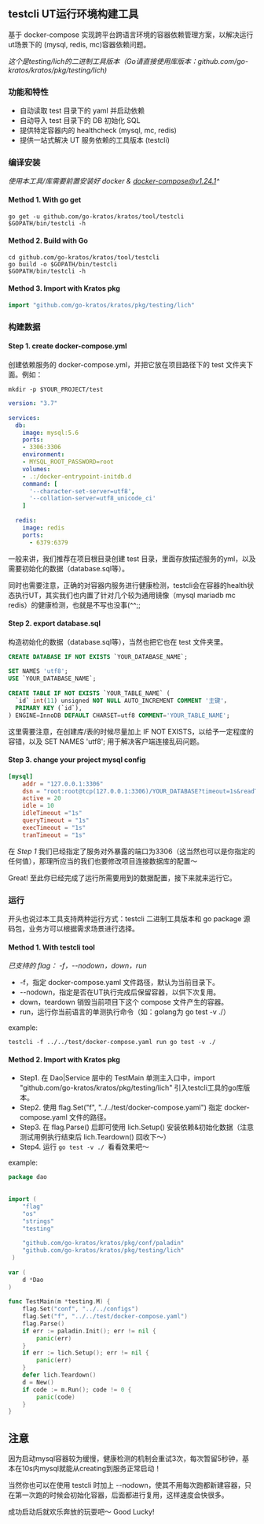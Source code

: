 ## testcli UT运行环境构建工具
基于 docker-compose 实现跨平台跨语言环境的容器依赖管理方案，以解决运行ut场景下的 (mysql, redis, mc)容器依赖问题。

*这个是testing/lich的二进制工具版本（Go请直接使用库版本：github.com/go-kratos/kratos/pkg/testing/lich)*

### 功能和特性
- 自动读取 test 目录下的 yaml 并启动依赖
- 自动导入 test 目录下的 DB 初始化 SQL
- 提供特定容器内的 healthcheck (mysql, mc, redis)
- 提供一站式解决 UT 服务依赖的工具版本 (testcli)

### 编译安装
*使用本工具/库需要前置安装好 docker & docker-compose@v1.24.1^*

#### Method 1. With go get
```shell
go get -u github.com/go-kratos/kratos/tool/testcli
$GOPATH/bin/testcli -h
```
#### Method 2. Build with Go
```shell
cd github.com/go-kratos/kratos/tool/testcli
go build -o $GOPATH/bin/testcli
$GOPATH/bin/testcli -h
```
#### Method 3. Import with Kratos pkg
```Go
import "github.com/go-kratos/kratos/pkg/testing/lich"
```

### 构建数据
#### Step 1. create docker-compose.yml
创建依赖服务的 docker-compose.yml，并把它放在项目路径下的 test 文件夹下面。例如：
```shell
mkdir -p $YOUR_PROJECT/test
```
```yaml
version: "3.7"
 
services:
  db:
    image: mysql:5.6
    ports:
    - 3306:3306
    environment:
    - MYSQL_ROOT_PASSWORD=root
    volumes:
    - .:/docker-entrypoint-initdb.d
    command: [
      '--character-set-server=utf8',
      '--collation-server=utf8_unicode_ci'
    ]
 
  redis:
    image: redis
    ports:
      - 6379:6379
```
一般来讲，我们推荐在项目根目录创建 test 目录，里面存放描述服务的yml，以及需要初始化的数据（database.sql等）。

同时也需要注意，正确的对容器内服务进行健康检测，testcli会在容器的health状态执行UT，其实我们也内置了针对几个较为通用镜像（mysql mariadb mc redis）的健康检测，也就是不写也没事(^^;;

#### Step 2. export database.sql
构造初始化的数据（database.sql等），当然也把它也在 test 文件夹里。
```sql
CREATE DATABASE IF NOT EXISTS `YOUR_DATABASE_NAME`;
 
SET NAMES 'utf8';
USE `YOUR_DATABASE_NAME`;
 
CREATE TABLE IF NOT EXISTS `YOUR_TABLE_NAME` (
  `id` int(11) unsigned NOT NULL AUTO_INCREMENT COMMENT '主键'，
  PRIMARY KEY (`id`),
) ENGINE=InnoDB DEFAULT CHARSET=utf8 COMMENT='YOUR_TABLE_NAME';
```
这里需要注意，在创建库/表的时候尽量加上 IF NOT EXISTS，以给予一定程度的容错，以及 SET NAMES 'utf8'; 用于解决客户端连接乱码问题。

#### Step 3. change your project mysql config
```toml
[mysql]
    addr = "127.0.0.1:3306"
    dsn = "root:root@tcp(127.0.0.1:3306)/YOUR_DATABASE?timeout=1s&readTimeout=1s&writeTimeout=1s&parseTime=true&loc=Local&charset=utf8mb4,utf8"
    active = 20
    idle = 10
    idleTimeout ="1s"
    queryTimeout = "1s"
    execTimeout = "1s"
    tranTimeout = "1s"
```
在 *Step 1* 我们已经指定了服务对外暴露的端口为3306（这当然也可以是你指定的任何值），那理所应当的我们也要修改项目连接数据库的配置～

Great! 至此你已经完成了运行所需要用到的数据配置，接下来就来运行它。

### 运行
开头也说过本工具支持两种运行方式：testcli 二进制工具版本和 go package 源码包，业务方可以根据需求场景进行选择。
#### Method 1. With testcli tool
*已支持的 flag： -f，--nodown，down，run*
- -f，指定 docker-compose.yaml 文件路径，默认为当前目录下。
- --nodown，指定是否在UT执行完成后保留容器，以供下次复用。
- down，teardown 销毁当前项目下这个 compose 文件产生的容器。
- run，运行你当前语言的单测执行命令（如：golang为 go test -v ./） 

example:
```shell
testcli -f ../../test/docker-compose.yaml run go test -v ./
```
#### Method 2. Import with Kratos pkg
- Step1. 在 Dao|Service 层中的 TestMain 单测主入口中，import  "github.com/go-kratos/kratos/pkg/testing/lich" 引入testcli工具的go库版本。
- Step2. 使用  flag.Set("f", "../../test/docker-compose.yaml") 指定 docker-compose.yaml 文件的路径。
- Step3. 在 flag.Parse() 后即可使用 lich.Setup() 安装依赖&初始化数据（注意测试用例执行结束后 lich.Teardown() 回收下～）
- Step4. 运行 `go test -v ./ `看看效果吧～

example:
```Go
package dao
 
 
import (
    "flag"
    "os"
    "strings"
    "testing"
 
    "github.com/go-kratos/kratos/pkg/conf/paladin"
    "github.com/go-kratos/kratos/pkg/testing/lich"
 )
 
var (
    d *Dao
)
 
func TestMain(m *testing.M) {
    flag.Set("conf", "../../configs")
    flag.Set("f", "../../test/docker-compose.yaml")
    flag.Parse()
    if err := paladin.Init(); err != nil {
        panic(err)
    }
    if err := lich.Setup(); err != nil {
        panic(err)
    }
    defer lich.Teardown()
    d = New()
    if code := m.Run(); code != 0 {
        panic(code)
    }
}
 ```
## 注意
因为启动mysql容器较为缓慢，健康检测的机制会重试3次，每次暂留5秒钟，基本在10s内mysql就能从creating到服务正常启动！

当然你也可以在使用 testcli 时加上 --nodown，使其不用每次跑都新建容器，只在第一次跑的时候会初始化容器，后面都进行复用，这样速度会快很多。

成功启动后就欢乐奔放的玩耍吧～ Good Lucky!